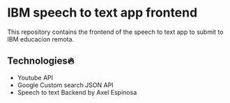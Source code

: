 # IBM speech to text app frontend

This repository contains the frontend of the speech to text app to submit to IBM educacion remota.

## Technologies🔥

- Youtube API
- Google Custom search JSON API
- Speech to text Backend by Axel Espinosa
